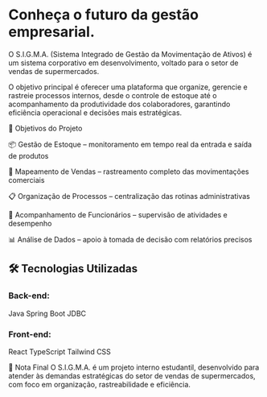 # Conheça o futuro da gestão empresarial.

O S.I.G.M.A. (Sistema Integrado de Gestão da Movimentação de Ativos) é um sistema corporativo em desenvolvimento, voltado para o setor de vendas de supermercados.

O objetivo principal é oferecer uma plataforma que organize, gerencie e rastreie processos internos, desde o controle de estoque até o acompanhamento da produtividade dos colaboradores, garantindo eficiência operacional e decisões mais estratégicas.

🎯 Objetivos do Projeto

📦 Gestão de Estoque – monitoramento em tempo real da entrada e saída de produtos

🛒 Mapeamento de Vendas – rastreamento completo das movimentações comerciais

📋 Organização de Processos – centralização das rotinas administrativas

👥 Acompanhamento de Funcionários – supervisão de atividades e desempenho

📊 Análise de Dados – apoio à tomada de decisão com relatórios precisos

## 🛠️ Tecnologias Utilizadas

### Back-end:
Java
Spring Boot
JDBC

### Front-end:
React
TypeScript
Tailwind CSS

📜 Nota Final
O S.I.G.M.A. é um projeto interno estudantil, desenvolvido para atender às demandas estratégicas do setor de vendas de supermercados, com foco em organização, rastreabilidade e eficiência.
